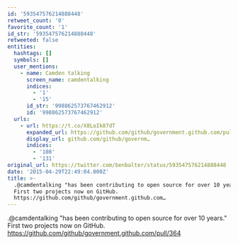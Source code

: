 ```yaml
---
id: '593547576214888448'
retweet_count: '0'
favorite_count: '1'
id_str: '593547576214888448'
retweeted: false
entities:
  hashtags: []
  symbols: []
  user_mentions:
    - name: Camden talking
      screen_name: camdentalking
      indices:
        - '1'
        - '15'
      id_str: '998862573767462912'
      id: '998862573767462912'
  urls:
    - url: https://t.co/X8LoIk87dT
      expanded_url: https://github.com/github/government.github.com/pull/364
      display_url: github.com/github/governm…
      indices:
        - '108'
        - '131'
original_url: https://twitter.com/benbalter/status/593547576214888448
date: '2015-04-29T22:49:04.000Z'
title: >-
  .@camdentalking "has been contributing to open source for over 10 years."
  First two projects now on GitHub.
  https://github.com/github/government.github.com…
---
```


.@camdentalking "has been contributing to open source for over 10 years." First two projects now on GitHub. https://github.com/github/government.github.com/pull/364